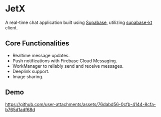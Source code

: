 # JetX
A real-time chat application built using [Supabase](https://supabase.com/), utilizing [supabase-kt](https://github.com/supabase-community/supabase-kt) client.

## Core Functionalities
- Realtime message updates.
- Push notifications with Firebase Cloud Messaging.
- WorkManager to reliably send and receive messages.
- Deeplink support.
- Image sharing.

## Demo
https://github.com/user-attachments/assets/76dabd56-0cfb-4144-8cfa-b765d1adf68d
